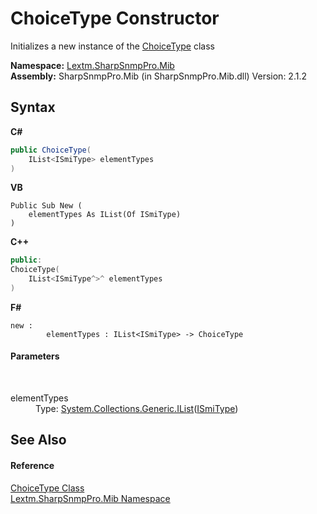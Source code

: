 # ChoiceType Constructor 
 

Initializes a new instance of the <a href="T_Lextm_SharpSnmpPro_Mib_ChoiceType">ChoiceType</a> class

**Namespace:**&nbsp;<a href="N_Lextm_SharpSnmpPro_Mib">Lextm.SharpSnmpPro.Mib</a><br />**Assembly:**&nbsp;SharpSnmpPro.Mib (in SharpSnmpPro.Mib.dll) Version: 2.1.2

## Syntax

**C#**<br />
``` C#
public ChoiceType(
	IList<ISmiType> elementTypes
)
```

**VB**<br />
``` VB
Public Sub New ( 
	elementTypes As IList(Of ISmiType)
)
```

**C++**<br />
``` C++
public:
ChoiceType(
	IList<ISmiType^>^ elementTypes
)
```

**F#**<br />
``` F#
new : 
        elementTypes : IList<ISmiType> -> ChoiceType
```


#### Parameters
&nbsp;<dl><dt>elementTypes</dt><dd>Type: <a href="https://docs.microsoft.com/dotnet/api/system.collections.generic.ilist-1" target="_blank" rel="noopener noreferrer">System.Collections.Generic.IList</a>(<a href="T_Lextm_SharpSnmpPro_Mib_ISmiType">ISmiType</a>)<br /></dd></dl>

## See Also


#### Reference
<a href="T_Lextm_SharpSnmpPro_Mib_ChoiceType">ChoiceType Class</a><br /><a href="N_Lextm_SharpSnmpPro_Mib">Lextm.SharpSnmpPro.Mib Namespace</a><br />